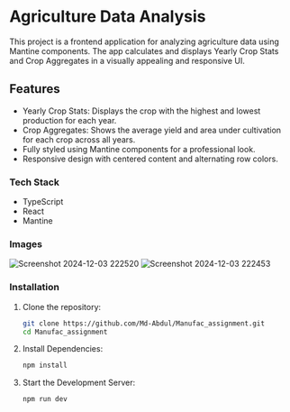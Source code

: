 # Agriculture Data Analysis

This project is a frontend application for analyzing agriculture data using Mantine components. The app calculates and displays Yearly Crop Stats and Crop Aggregates in a visually appealing and responsive UI.

## Features

- Yearly Crop Stats: Displays the crop with the highest and lowest production for each year.
- Crop Aggregates: Shows the average yield and area under cultivation for each crop across all years.
- Fully styled using Mantine components for a professional look.
- Responsive design with centered content and alternating row colors.


### Tech Stack

- TypeScript
- React
- Mantine

### Images
  ![Screenshot 2024-12-03 222520](https://github.com/user-attachments/assets/bc6b32ec-2d38-4dd1-8145-dd4f1a1517ba)
![Screenshot 2024-12-03 222453](https://github.com/user-attachments/assets/e22122f0-bbd1-4a44-9a9e-ad9a2db14a16)


### Installation

1. Clone the repository:
   ```bash
   git clone https://github.com/Md-Abdul/Manufac_assignment.git
   cd Manufac_assignment
   
2. Install Dependencies:
   ```bash
   npm install
   
3. Start the Development Server:
   ```bash
   npm run dev    
